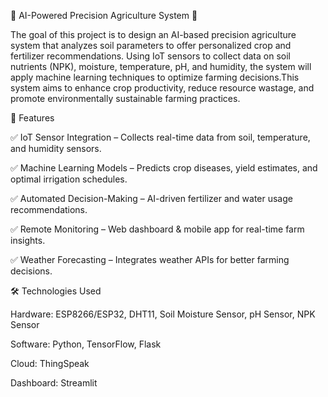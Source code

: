 🌱 AI-Powered Precision Agriculture System 🚜


The goal of this project is to design an AI-based precision agriculture system that analyzes soil parameters to offer personalized crop and fertilizer recommendations. Using IoT sensors to collect data on soil nutrients (NPK), moisture, temperature, pH, and humidity, the system will apply machine learning techniques to optimize farming decisions.This system aims to enhance crop productivity, reduce resource wastage, and promote environmentally sustainable farming practices.


🚀 Features


✅ IoT Sensor Integration – Collects real-time data from soil, temperature, and humidity sensors.

✅ Machine Learning Models – Predicts crop diseases, yield estimates, and optimal irrigation schedules.


✅ Automated Decision-Making – AI-driven fertilizer and water usage recommendations.


✅ Remote Monitoring – Web dashboard & mobile app for real-time farm insights.


✅ Weather Forecasting – Integrates weather APIs for better farming decisions.


🛠 Technologies Used


Hardware: ESP8266/ESP32, DHT11, Soil Moisture Sensor, pH Sensor, NPK Sensor

Software: Python, TensorFlow, Flask

Cloud: ThingSpeak

Dashboard: Streamlit
